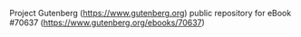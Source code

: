 Project Gutenberg (https://www.gutenberg.org) public repository for
eBook #70637 (https://www.gutenberg.org/ebooks/70637)
